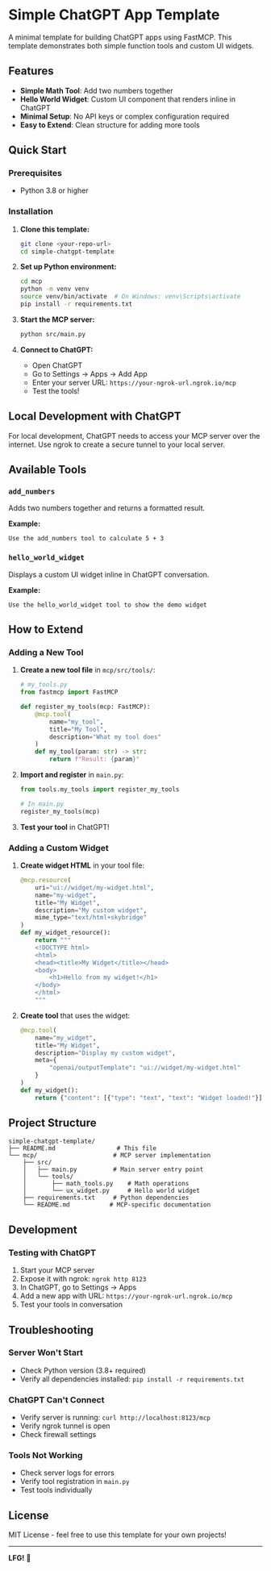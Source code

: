# Simple ChatGPT App Template

A minimal template for building ChatGPT apps using FastMCP. This template demonstrates both simple function tools and custom UI widgets.

## Features

- **Simple Math Tool**: Add two numbers together
- **Hello World Widget**: Custom UI component that renders inline in ChatGPT
- **Minimal Setup**: No API keys or complex configuration required
- **Easy to Extend**: Clean structure for adding more tools

## Quick Start

### Prerequisites
- Python 3.8 or higher

### Installation

1. **Clone this template:**
   ```bash
   git clone <your-repo-url>
   cd simple-chatgpt-template
   ```

2. **Set up Python environment:**
   ```bash
   cd mcp
   python -m venv venv
   source venv/bin/activate  # On Windows: venv\Scripts\activate
   pip install -r requirements.txt
   ```

3. **Start the MCP server:**
   ```bash
   python src/main.py
   ```

4. **Connect to ChatGPT:**
   - Open ChatGPT
   - Go to Settings → Apps → Add App
   - Enter your server URL: `https://your-ngrok-url.ngrok.io/mcp`
   - Test the tools!

## Local Development with ChatGPT

For local development, ChatGPT needs to access your MCP server over the internet. Use ngrok to create a secure tunnel to your local server.


## Available Tools

### `add_numbers`
Adds two numbers together and returns a formatted result.

**Example:**
```
Use the add_numbers tool to calculate 5 + 3
```

### `hello_world_widget`
Displays a custom UI widget inline in ChatGPT conversation.

**Example:**
```
Use the hello_world_widget tool to show the demo widget
```

## How to Extend

### Adding a New Tool

1. **Create a new tool file** in `mcp/src/tools/`:
   ```python
   # my_tools.py
   from fastmcp import FastMCP
   
   def register_my_tools(mcp: FastMCP):
       @mcp.tool(
           name="my_tool",
           title="My Tool",
           description="What my tool does"
       )
       def my_tool(param: str) -> str:
           return f"Result: {param}"
   ```

2. **Import and register** in `main.py`:
   ```python
   from tools.my_tools import register_my_tools
   
   # In main.py
   register_my_tools(mcp)
   ```

3. **Test your tool** in ChatGPT!

### Adding a Custom Widget

1. **Create widget HTML** in your tool file:
   ```python
   @mcp.resource(
       uri="ui://widget/my-widget.html",
       name="my-widget",
       title="My Widget",
       description="My custom widget",
       mime_type="text/html+skybridge"
   )
   def my_widget_resource():
       return """
       <!DOCTYPE html>
       <html>
       <head><title>My Widget</title></head>
       <body>
           <h1>Hello from my widget!</h1>
       </body>
       </html>
       """
   ```

2. **Create tool** that uses the widget:
   ```python
   @mcp.tool(
       name="my_widget",
       title="My Widget",
       description="Display my custom widget",
       meta={
           "openai/outputTemplate": "ui://widget/my-widget.html"
       }
   )
   def my_widget():
       return {"content": [{"type": "text", "text": "Widget loaded!"}]}
   ```

## Project Structure

```
simple-chatgpt-template/
├── README.md                 # This file
└── mcp/                     # MCP server implementation
    ├── src/
    │   ├── main.py          # Main server entry point
    │   └── tools/
    │       ├── math_tools.py    # Math operations
    │       └── ux_widget.py     # Hello world widget
    ├── requirements.txt     # Python dependencies
    └── README.md           # MCP-specific documentation
```

## Development

### Testing with ChatGPT

1. Start your MCP server
2. Expose it with ngrok: `ngrok http 8123`
3. In ChatGPT, go to Settings → Apps
4. Add a new app with URL: `https://your-ngrok-url.ngrok.io/mcp`
5. Test your tools in conversation

## Troubleshooting

### Server Won't Start
- Check Python version (3.8+ required)
- Verify all dependencies installed: `pip install -r requirements.txt`

### ChatGPT Can't Connect
- Verify server is running: `curl http://localhost:8123/mcp`
- Verify ngrok tunnel is open
- Check firewall settings

### Tools Not Working
- Check server logs for errors
- Verify tool registration in `main.py`
- Test tools individually

## License

MIT License - feel free to use this template for your own projects!

---

**LFG!** 🚀